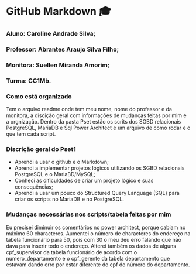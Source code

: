 # GitHub Markdown 🎓 

### Aluno: Caroline Andrade Silva; 
### Professor: Abrantes Araujo Silva Filho;
### Monitora: Suellen Miranda Amorim;
### Turma: CC1Mb.

### Como está organizado
Tem o arquivo readme onde tem meu nome, nome do professor e da monitora, a discição geral com informações  de mudanças feitas por mim e a orgnização. Dentro da pasta Pset estão os scrits dos SGBD relacionais PostgreSQL, MariaDB e Sql Power Architect e um arquivo de como rodar e o que tem cada script.  

### Discrição geral do Pset1
- Aprendi a usar o github e o Markdown;
- Aprendi a implementar projetos lógicos utilizando os SGBD relacionais PostgreSQL e o MariaBD/MySQL;
- Conheci as dificuldades de criar um projeto lógico e suas consequências;
- Aprendi a usar um pouco do Structured Query Language (SQL) para criar os scripts no MariaDB e no PostgreSQL.

### Mudanças necessárias nos scripts/tabela feitas por mim
Eu precisei diminuir os comentários no power architect, porque cabiam no máximo 60 characteres. Aumentei o número de characteres do endereço na tabela funcionário para 50, pois com 30 o meu deu erro falando que não dava para inserir todo o endereço. Alterei também os dados de alguns cpf_supervisor da tabela funcionário de acordo com o numero_departamento e o cpf_gerente da tabela departamento que estavam dando erro por estar diferente do cpf do número do departamento.
